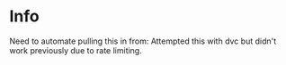 # Info

Need to automate pulling this in from:
Attempted this with dvc but didn't work previously due to rate limiting.
